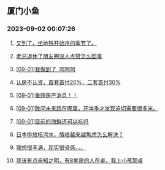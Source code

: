 ## 厦门小鱼 
### 2023-09-02 00:07:26

1. [又到了，坐地铁开始冷的季节了。](http://bbs.xmfish.com/read-htm-tid-18064141.html)

2. [老总退休了朋友圈没人点赞怎么回事](http://bbs.xmfish.com/read-htm-tid-18064212.html)

3. [[09-01]我做到了  呵呵呵](http://bbs.xmfish.com/read-htm-tid-18064134.html)

4. [认房不认贷，首套首付20%，二套首付30%](http://bbs.xmfish.com/read-htm-tid-18064336.html)

5. [[09-01]重磅房产消息！！](http://bbs.xmfish.com/read-htm-tid-18064168.html)

6. [[09-01]敢问未来路在哪里，开学季才发现迫切需要很多米。](http://bbs.xmfish.com/read-htm-tid-18064339.html)

7. [[09-01]目前的海鲜还可以吃吗](http://bbs.xmfish.com/read-htm-tid-18064144.html)

8. [日本排放核污水，情绪越来越焦虑怎么解决？](http://bbs.xmfish.com/read-htm-tid-18064307.html)

9. [理想很丰满，现实很骨感。。。](http://bbs.xmfish.com/read-htm-tid-18064189.html)

10. [我该有点自知之明，有8套房的人在桌，我上小孩那桌](http://bbs.xmfish.com/read-htm-tid-18064137.html)

